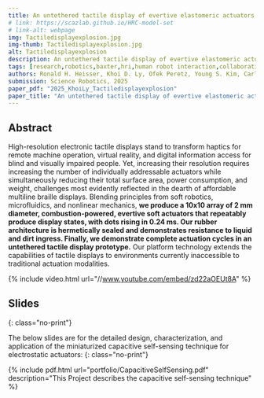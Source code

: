 ```yaml
---
title: An untethered tactile display of evertive elastomeric actuators powered by explosions
# link: https://scazlab.github.io/HRC-model-set
# link-alt: webpage
img: Tactiledisplayexplosion.jpg
img-thumb: Tactiledisplayexplosion.jpg
alt: Tactiledisplayexplosion
description: An untethered tactile display of evertive elastomeric actuators powered by explosions
tags: [research,robotics,baxter,hri,human robot interaction,collaborative manufacturing,human robot collaboration,advanced manufacturing,open source,github]
authors: Ronald H. Heisser, Khoi D. Ly, Ofek Peretz, Young S. Kim, Carlos A. Diaz-Ruiz, Rachel M. Miller, Cameron A. Aubin, Sadaf Sobhani, Nikolaos Bouklas, Robert F. Shepherd
submission: Science Robotics, 2025
paper_pdf: "2025_KhoiLy_Tactiledisplayexplosion"
paper_title: "An untethered tactile display of evertive elastomeric actuators powered by explosions"
---
```

## Abstract

High-resolution electronic tactile displays stand to transform haptics for remote machine operation, virtual reality, and digital information access for blind and visually impaired people. Yet, increasing their resolution requires increasing the number of individually addressable actuators while simultaneously reducing their total surface area, power consumption, and weight, challenges most evidently reflected in the dearth of affordable multiline braille displays. Blending principles from soft robotics, microfluidics, and nonlinear mechanics, **we produce a 10x10 array of 2 mm diameter, combustion-powered, evertive soft actuators that repeatably produce display states, with dots rising in 0.24 ms. Our rubber architecture is hermetically sealed and demonstrates resistance to liquid and dirt ingress. Finally, we demonstrate complete actuation cycles in an untethered tactile display prototype.** Our platform technology extends the capabilities of tactile displays to environments currently inaccessible to traditional actuation modalities.

{% include video.html url="//www.youtube.com/embed/zd22aOEUt8A" %}

## Slides
{: class="no-print"}

The below slides are for the detailed design, characterization, and application of the miniaturized capacitive self-sensing technique for electrostatic actuators:
{: class="no-print"}

{% include pdf.html url="portfolio/CapacitiveSelfSensing.pdf" description="This Project describes the capacitive self-sensing technique" %}